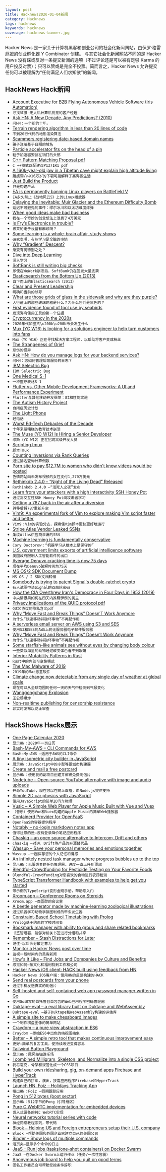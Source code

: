 ```yaml
---
layout: post
title: Hacknews2020-01-04新闻
category: Hacknews
tags: hacknews
keywords: hacknews
coverage: hacknews-banner.jpg
---
```


Hacker News 是一家关于计算机黑客和创业公司的社会化新闻网站，由保罗·格雷厄姆的创业孵化器 Y Combinator 创建。
与其它社会化新闻网站不同的是 Hacker News 没有踩或反对一条提交新闻的选项（不过评论还是可以被有足够 Karma 的用户投反对票）；只可以赞或是完全不投票。简而言之，Hacker News 允许提交任何可以被理解为“任何满足人们求知欲”的新闻。

## HackNews Hack新闻


- [Account Executive for B2B Flying Autonomous Vehicle Software (Iris Automation)](http://www.irisonboard.com/careers/)
- `寻找虹膜-无人机计算机视觉的客户经理`
- [Ask HN: A New Decade. Any Predictions? (2010)](https://news.ycombinator.com/item?id=1025681)
- `问HN：一个新的十年。`
- [Terrain rendering algorithm in less than 20 lines of code](https://github.com/s-macke/VoxelSpace)
- `不到20行代码的地形渲染算法`
- [Scammers registering date-based domain names](https://shkspr.mobi/blog/2020/01/scammers-registering-date-based-domain-names/)
- `骗子注册基于日期的域名`
- [Particle accelerator fits on the head of a pin](https://techcrunch.com/2020/01/02/this-particle-accelerator-fits-on-the-head-of-a-pin/)
- `粒子加速器安装在销钉的头部`
- [C++ Pattern Matching Proposal pdf](http://www.open-std.org/jtc1/sc22/wg21/docs/papers/2019/p1371r1.pdf)
- `C ++模式匹配建议P1371R1 pdf`
- [A 160k-year-old jaw in a Tibetan cave might explain high altitude living](https://www.businessinsider.com/160000-year-old-jaw-from-human-ancestor-in-tibet-cave-2019-5)
- `藏族洞穴中16万岁的下颚可能解释了高海拔生活`
- [Just Build the Product](https://davnicwil.com/just-build-the-product/)
- `只是构建产品`
- [EA is permanently banning Linux players on Battlefield V](https://forums.lutris.net/t/ea-banning-dxvk-on-battlefield-v/7810/#)
- `EA永久禁止《战地风云5》上的Linux播放器`
- [Delaying the Inevitable: Muir Glacier and the Ethereum Difficulty Bomb](https://blog.cotten.io/delaying-the-inevitable-muir-glacier-83331fed44e2)
- `延迟不可避免的事件：缪尔冰川和以太坊难度炸弹`
- [When good ideas make bad business](https://tjcx.me/posts/i-wasted-40k-on-a-fantastic-startup-idea/)
- `我在一个奇妙的创业想法上浪费了4万美元`
- [Is Fry’s Electronics in trouble?](https://www.sfchronicle.com/business/article/Is-Fry-s-Electronics-in-trouble-Company-denies-14945559.php)
- `弗莱的电子设备有麻烦吗？`
- [Some learning is a whole-brain affair, study shows](https://www.eurekalert.org/pub_releases/2020-01/jhm-sl123119.php)
- `研究表明，有些学习是全脑的事情`
- [Why “Gradient” Descent?](https://scienceofdata.org/2019/11/24/why-gradient-descent/)
- `渐变有何特别之处？`
- [Dive into Deep Learning](https://d2l.ai/)
- `深入学习`
- [SoftBank is still writing big checks](https://pitchbook.com/news/articles/softbank-is-still-writing-big-checkseven-after-the-wework-debacle)
- `即使在WeWork崩溃后，SoftBank仍在签发大量支票`
- [Elasticsearch from the Bottom Up (2013)](https://www.elastic.co/blog/found-elasticsearch-from-the-bottom-up)
- `自下而上的Elasticsearch（2013）`
- [Clear and Present Leadership](https://blog.davidtate.org/clear-and-present-leadership/)
- `明确和当前的领导`
- [What are those grids of glass in the sidewalk and why are they purple?](https://www.kqed.org/news/11791667/what-are-those-grids-of-glass-in-the-sidewalk-and-why-are-they-purple)
- `人行道上的那些玻璃网格是什么？为什么它们是紫色的？`
- [First evidence found of tool use by seabirds](https://phys.org/news/2020-01-evidence-tool-seabirds.html)
- `发现海鸟使用工具的第一个证据`
- [Cryptocurrency in the 2020s](https://blog.coinbase.com/what-will-happen-to-cryptocurrency-in-the-2020s-d93746744a8f)
- `2020年代加密货\u200b\u200b币会发生什么`
- [Mux (YC W16) is looking for a solutions engineer to help turn customers into fans](https://mux.com/jobs?hnj=10)
- `Mux（YC W16）正在寻找解决方案工程师，以帮助将客户变成粉丝`
- [The Strangeness of Grief](https://www.newyorker.com/magazine/2020/01/06/the-strangeness-of-grief)
- `悲伤的怪异`
- [Ask HN: How do you manage logs for your backend services?](item?id=21949997)
- `问HN：您如何管理后端服务的日志？`
- [IBM Selectric Bug](https://www.cryptomuseum.com/covert/bugs/selectric/)
- `IBM Selectric Bug`
- [One Medical S-1](https://www.sec.gov/Archives/edgar/data/1404123/000119312520001429/d806726ds1.htm)
- `一种医疗表格S-1`
- [Flutter vs. Other Mobile Development Frameworks: A UI and Performance Experiment](https://blog.codemagic.io/flutter-vs-ios-android-reactnative-xamarin/)
- `Flutter与其他移动开发框架：UI和性能实验`
- [The Autism History Project](https://blogs.uoregon.edu/autismhistoryproject/)
- `自闭症历史计划`
- [The Light Phone](https://www.thelightphone.com/)
- `轻电话`
- [Worst Ed-Tech Debacles of the Decade](http://hackeducation.com/2019/12/31/what-a-shitshow)
- `十年来最糟糕的教育技术崩溃`
- [The Muse (YC W12) Is Hiring a Senior Developer](https://www.themuse.com/jobs/themuse/sr-application-developer)
- `缪斯（YC W12）正在招聘高级开发人员`
- [Scripting tmux](https://www.arp242.net/tmux.html)
- `脚本Tmux`
- [Counting Inversions via Rank Queries](https://byorgey.wordpress.com/2019/12/18/counting-inversions-via-rank-queries/)
- `通过排名查询计算倒数`
- [Porn site to pay $12.7M to women who didn't know videos would be posted](https://www.theguardian.com/us-news/2020/jan/03/girlsdoporn-site-pay-127m-women-didnt-know-videos-posted)
- `色情网站向未发布视频的女性支付1,270万美元`
- [Rethinkdb 2.4.0 – “Night of the Living Dead” Released](https://github.com/rethinkdb/rethinkdb/releases)
- `Rethinkdb 2.4.0 –“活死人之夜”发布`
- [Learn from your attackers with a high interactivity SSH Honey Pot](https://www.robertputt.co.uk/learn-from-your-attackers-ssh-honeypot/)
- `通过高交互性SSH Honey Pot向攻击者学习`
- [Getting a 787 back in the air after a diversion](https://www.flightradar24.com/blog/a-quick-fix-getting-a-787-back-in-the-air-after-a-diversion/)
- `转移后将787重新升空`
- [Vim9: An experimental fork of Vim to explore making Vim script faster and better](https://github.com/brammool/vim9/blob/master/README.md)
- `Vim9：Vim的实验分支，探索使Vim脚本更快更好地运行`
- [Stripe Atlas Vendor Leaked SSNs](https://twitter.com/kwuchu/status/1213306146225823749)
- `条纹Atlas供应商泄漏的SSN`
- [Machine learning is fundamentally conservative](http://blog.lareviewofbooks.org/provocations/neophobic-conservative-ai-overlords-want-everything-stay/)
- `Cory Doctorow：“机器学习从根本上是保守的”`
- [U.S. government limits exports of artificial intelligence software](https://www.reuters.com/article/us-usa-artificial-intelligence/u-s-government-limits-exports-of-artificial-intelligence-software-idUSKBN1Z21PT)
- `美国政府限制人工智能软件的出口`
- [Average Denuvo cracking time is now 75 days](https://iscracked.info/statistics_denuvo)
- `现在平均Denuvo破解时间为75天`
- [MS OS/2 SDK Document Dump](http://www.os2museum.com/wp/ms-os-2-sdk-document-dump/)
- `MS OS / 2 SDK文档转储`
- [Somebody is trying to patent Signal's double-ratchet crypto](https://patentswarm.com/patents/US10412063B1)
- `有人试图申请Signal的双棘轮密码`
- [How the CIA Overthrew Iran's Democracy in Four Days in 1953 (2019)](https://www.npr.org/2019/01/31/690363402/how-the-cia-overthrew-irans-democracy-in-four-days)
- `中央情报局如何在四天内推翻伊朗的民主`
- [Privacy implications of the QUIC protocol pdf](https://petsymposium.org/2019/files/papers/issue3/popets-2019-0046.pdf)
- `QUIC协议的隐私含义pdf`
- [Why “Move Fast and Break Things” Doesn’T Work Anymore](https://cacm.acm.org/opinion/articles/241619-why-move-fast-and-break-things-doesnt-work-anymore/fulltext)
- `为什么“快速移动并破坏事物”不再起作用`
- [A serverless email server on AWS using S3 and SES](https://github.com/0x4447/0x4447_product_s3_email)
- `使用S3和SES的AWS上的无服务器电子邮件服务器`
- [Why “Move Fast and Break Things” Doesn’t Work Anymore](https://hbr.org/2019/12/why-move-fast-and-break-things-doesnt-work-anymore)
- `为什么“快速移动并破坏事物”不再起作用`
- [Some starfish-like animals see without eyes by changing body colour](https://www.newscientist.com/article/2228801-some-starfish-like-animals-see-without-eyes-by-changing-body-colour/)
- `一些类似海星的动物通过改变体色看不到眼睛`
- [Interior Mutability Patterns in Rust](https://pitdicker.github.io/Interior-mutability-patterns/)
- `Rust中的内部可变性模式`
- [The Mac Malware of 2019](https://objective-see.com/blog/blog_0x53.html)
- `2019年的Mac恶意软件`
- [Climate change now detectable from any single day of weather at global scale](https://www.nature.com/articles/s41558-019-0666-7)
- `现在可以从全球范围的任何一天的天气中检测到气候变化`
- [Wanggongchang Explosion](https://en.wikipedia.org/wiki/Wanggongchang_Explosion)
- `王公场爆炸`
- [Non-realtime publishing for censorship resistance](http://blog.bjrn.se/2020/01/non-realtime-publishing-for-censorship.html)
- `非实时发布以防止审查`


## HackShows Hacks展示

- [ One Page Calendar 2020](https://davebakker.io/onepagecalendar/)
- `显示HN：2020年一页日历`
- [ Bash-My-AWS – CLI Commands for AWS](https://bash-my-aws.org/)
- `Bash-My-AWS –适用于AWS的CLI命令`
- [ A tiny isometric city builder in JavaScript](https://github.com/victorqribeiro/isocity)
- `展示HN：JavaScript中的小型等距城市构建器`
- [ Create and mail a free postcard](https://postcardmailer.herokuapp.com/)
- `显示HN：使用我的副项目创建并邮寄免费明信片`
- [ Nodetube – Open-source YouTube alternative with image and audio uploads](https://github.com/mayeaux/nodetube)
- `开源YouTube，现在可以在网上直播，由Node.js提供支持`
- [ Simple 2D car physics with JavaScript](https://pakastin.github.io/car/)
- `使用JavaScript的简单2D汽车物理`
- [ Vusic – A Simple Web Player for Apple Music Built with Vue and Vuex](https://github.com/falcon78/Vusic)
- `（音乐）使用Vue和Vuex构建的Apple Music的简单Web播放器`
- [ Containerd Provider for OpenFaaS](https://github.com/alexellis/faas-containerd)
- `OpenFaaS的容器提供程序`
- [ Notably – no-login markdown notes app](https://notably.cc/#/?v=2)
- `值得注意的是–没有登录降价笔记应用程序`
- [ Chaskiq – an open source alternative to Intercom, Drift and others](https://github.com/chaskiq/chaskiq)
- `Chaskiq –对讲，Drift等产品的开源替代品`
- [ Wassup – Save your personal memories and emotions together](https://github.com/wassuphq/wassup)
- `Wassup –一起保存您的个人记忆和情感`
- [ An infinitely nested task manager where progress bubbles up to the top](https://discotask.com)
- `显示HN：无限嵌套的任务管理器，进度一直上升到顶部`
- [ Blendful–Crowdfunding for Pesticide Testing on Your Favorite Foods](https://news.ycombinator.com/item?id=21932475)
- `Blendful-Crowdfunding对您喜欢的食物进行农药检测`
- [ TypeScript Transformer Handbook with examples to help get you started](https://github.com/madou/typescript-transformer-handbook)
- `带示例的TypeScript变形金刚手册，帮助您入门`
- [ Xroom.app – Conference Rooms on Steroids](https://xroom.app)
- `Xroom.app –类固醇的会议室`
- [ A beetle generator made by machine-learning zoological illustrations](https://www.cunicode.com/works/confusing-coleopterists/#StyleGAN)
- `通过机器学习动物学插图制成的甲虫发生器`
- [ Constraint-Based School Timetabling with Prolog](https://www.metalevel.at/prolog/timetabling/)
- `Prolog基于约束的学校时间表`
- [ Bookmark manager with ability to group and share related bookmarks](https://www.trouvr.com/)
- `书签管理器，能够对相关书签进行分组和共享`
- [ Remember – Stash Distractions for Later](https://github.com/bogdanp/remember)
- `记住–以后会分散注意力`
- [ Monitor a Hacker News post over time](https://hacker-news-analytics.christianfei.com/)
- `监视一段时间内的黑客新闻`
- [ How's It Like – Find Jobs and Companies by Culture and Benefits](https://www.howsitlike.com)
- `感觉如何–按文化和福利找到工作和公司`
- [ Hacker News iOS client: HACK built using feedback from HN](https://apps.apple.com/ca/app/hack-for-hacker-news-developer/id1464477788)
- `Hacker News iOS客户端：使用HN的反馈构建的HACK`
- [ Send real postcards from your phone](https://www.snailjetapp.com)
- `通过手机发送真实的明信片`
- [ Self-hosted and self-contained web app password manager written in Go](https://news.ycombinator.com/item?id=21935024)
- `使用Go编写的自托管且自包含的Web应用程序密码管理器`
- [ Duktape-eval – a eval library built on Duktape and WebAssembly](https://github.com/maple3142/duktape-eval)
- `Duktape-eval –基于Duktape和WebAssembly构建的评估库`
- [ A simple site to make chessboard images](https://chessboardimage.com)
- `一个制作棋盘图像的简单网站`
- [ Craydom – a pure view abstraction in ES6](https://github.com/dosyago/craydom)
- `Craydom –原始ES6中出色的纯视图抽象`
- [ Better – A simple retro tool that makes continuous improvement easy](https://www.bebetter.team/)
- `更好–简单的复古工具，使持续改进变得容易`
- [ Tailwind Button Playground](https://minthemiddle.github.io/tailwind-button-playground/)
- `显示HN：尾风按钮游乐场`
- [ I combined Milligram, Skeleton, and Normalize into a single CSS project](https://sscaffold-css.com/)
- `我将毫克，骨架和规范化成一个CSS项目`
- [ Build your own ridesharing, gig, on-demand apps Firebase and HyperTrack](https://github.com/hypertrack/ridesharing-android)
- `构建自己的拼车，演出，按需应用程序Firebase和HyperTrack`
- [Launch HN: Foiz – Holidays Tracking App](https://news.ycombinator.com/item?id=21945545)
- `推出HN：Foiz –假期跟踪应用`
- [ Pong in 512 bytes (boot sector)](https://github.com/mat-sz/pongloader)
- `显示HN：512字节的Pong（引导扇区）`
- [ Pure C WebRTC implementation for embedded devices](https://github.com/awslabs/amazon-kinesis-video-streams-webrtc-sdk-c)
- `嵌入式设备的纯C WebRTC实现`
- [ Neural networks tutorial series with code](https://github.com/gokadin/ai-simplest-network)
- `神经网络教程系列，带代码`
- [ Blook – Helping US and Foreign entrepreneurs setup their U.S. company](https://blook.io)
- `Blook –帮助美国和外国企业家建立自己的美国公司`
- [ Binder – Show logs of multiple commands](https://github.com/sachaos/binder)
- `活页夹–显示多个命令的日志`
- [ JaaS – Run jobs (tasks/one-shot containers) on Docker Swarm](https://github.com/alexellis/jaas)
- `JaaS –在Docker Swarm上运行作业（任务/一次性容器）`
- [ Anonymous job board to help you quit on good terms](https://www.leaveongoodterms.com/)
- `匿名工作委员会可帮助您按条件辞职`

